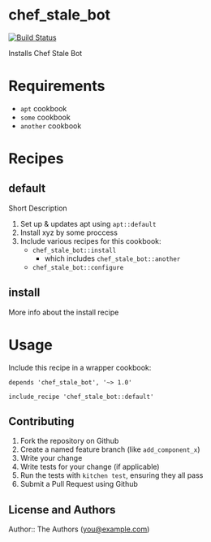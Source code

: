 # chef_stale_bot

[![Build Status](https://travis-ci.org/evertrue/chef_stale_bot-cookbook.svg)](https://travis-ci.org/evertrue/chef_stale_bot-cookbook)

Installs Chef Stale Bot

# Requirements

* `apt` cookbook
* `some` cookbook
* `another` cookbook


# Recipes

## default

Short Description

1. Set up & updates apt using `apt::default`
2. Install xyz by some proccess
3. Include various recipes for this cookbook:
    * `chef_stale_bot::install`
        - which includes `chef_stale_bot::another`
    * `chef_stale_bot::configure`

## install

More info about the install recipe

# Usage

Include this recipe in a wrapper cookbook:

```
depends 'chef_stale_bot', '~> 1.0'
```

```
include_recipe 'chef_stale_bot::default'
```

## Contributing

1. Fork the repository on Github
2. Create a named feature branch (like `add_component_x`)
3. Write your change
4. Write tests for your change (if applicable)
5. Run the tests with `kitchen test`, ensuring they all pass
6. Submit a Pull Request using Github

## License and Authors

Author:: The Authors (you@example.com)
